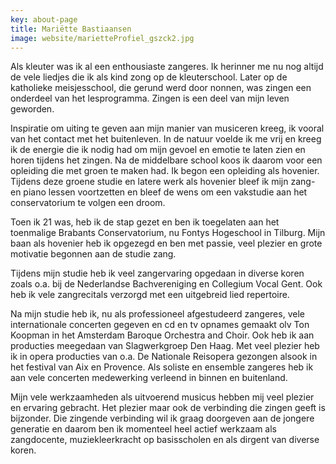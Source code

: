 ```yaml
---
key: about-page
title: Mariëtte Bastiaansen
image: website/marietteProfiel_gszck2.jpg
---
```


Als kleuter was ik al een enthousiaste zangeres. Ik herinner me nu nog altijd de vele liedjes die ik als kind zong op de kleuterschool. Later op de katholieke meisjesschool, die gerund werd door nonnen, was zingen een onderdeel van het lesprogramma. Zingen is een deel van mijn leven geworden.

Inspiratie om uiting te geven aan mijn manier van musiceren kreeg, ik vooral van het contact met het buitenleven. In de natuur voelde ik me vrij en kreeg ik de energie die ik nodig had om mijn gevoel en emotie te laten zien en horen tijdens het zingen. Na de middelbare school koos ik daarom voor een opleiding die met groen te maken had. Ik begon een opleiding als hovenier. Tijdens deze groene studie en latere werk als hovenier bleef ik mijn zang- en piano lessen voortzetten en bleef de wens om een vakstudie aan het conservatorium te volgen een droom.

Toen ik 21 was, heb ik de stap gezet en ben ik toegelaten aan het toenmalige Brabants Conservatorium, nu Fontys Hogeschool in Tilburg. Mijn baan als hovenier heb ik opgezegd en ben met passie, veel plezier en grote motivatie begonnen aan de studie zang.

Tijdens mijn studie heb ik veel zangervaring opgedaan in diverse koren zoals o.a. bij de Nederlandse Bachvereniging en Collegium Vocal Gent. Ook heb ik vele zangrecitals verzorgd met een uitgebreid lied repertoire.

Na mijn studie heb ik, nu als professioneel afgestudeerd zangeres, vele internationale concerten gegeven en cd en tv opnames gemaakt olv Ton Koopman in het Amsterdam Baroque Orchestra and Choir. Ook heb ik aan producties meegedaan van Slagwerkgroep Den Haag. Met veel plezier heb ik in opera producties van o.a. De Nationale Reisopera gezongen alsook in het festival van Aix en Provence. Als soliste en ensemble zangeres heb ik aan vele concerten medewerking verleend in binnen en buitenland.

Mijn vele werkzaamheden als uitvoerend musicus hebben mij veel plezier en ervaring gebracht. Het plezier maar ook de verbinding die zingen geeft is bijzonder. Die zingende verbinding wil ik graag doorgeven aan de jongere generatie en daarom ben ik momenteel heel actief werkzaam als zangdocente, muziekleerkracht op basisscholen en als dirgent van diverse koren.
